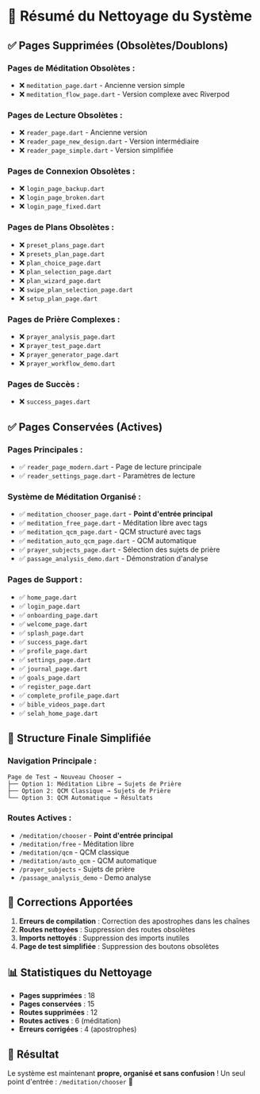 # 🧹 Résumé du Nettoyage du Système

## ✅ **Pages Supprimées (Obsolètes/Doublons)**

### Pages de Méditation Obsolètes :
- ❌ `meditation_page.dart` - Ancienne version simple
- ❌ `meditation_flow_page.dart` - Version complexe avec Riverpod

### Pages de Lecture Obsolètes :
- ❌ `reader_page.dart` - Ancienne version
- ❌ `reader_page_new_design.dart` - Version intermédiaire
- ❌ `reader_page_simple.dart` - Version simplifiée

### Pages de Connexion Obsolètes :
- ❌ `login_page_backup.dart`
- ❌ `login_page_broken.dart`
- ❌ `login_page_fixed.dart`

### Pages de Plans Obsolètes :
- ❌ `preset_plans_page.dart`
- ❌ `presets_plan_page.dart`
- ❌ `plan_choice_page.dart`
- ❌ `plan_selection_page.dart`
- ❌ `plan_wizard_page.dart`
- ❌ `swipe_plan_selection_page.dart`
- ❌ `setup_plan_page.dart`

### Pages de Prière Complexes :
- ❌ `prayer_analysis_page.dart`
- ❌ `prayer_test_page.dart`
- ❌ `prayer_generator_page.dart`
- ❌ `prayer_workflow_demo.dart`

### Pages de Succès :
- ❌ `success_pages.dart`

## ✅ **Pages Conservées (Actives)**

### Pages Principales :
- ✅ `reader_page_modern.dart` - Page de lecture principale
- ✅ `reader_settings_page.dart` - Paramètres de lecture

### Système de Méditation Organisé :
- ✅ `meditation_chooser_page.dart` - **Point d'entrée principal**
- ✅ `meditation_free_page.dart` - Méditation libre avec tags
- ✅ `meditation_qcm_page.dart` - QCM structuré avec tags
- ✅ `meditation_auto_qcm_page.dart` - QCM automatique
- ✅ `prayer_subjects_page.dart` - Sélection des sujets de prière
- ✅ `passage_analysis_demo.dart` - Démonstration d'analyse

### Pages de Support :
- ✅ `home_page.dart`
- ✅ `login_page.dart`
- ✅ `onboarding_page.dart`
- ✅ `welcome_page.dart`
- ✅ `splash_page.dart`
- ✅ `success_page.dart`
- ✅ `profile_page.dart`
- ✅ `settings_page.dart`
- ✅ `journal_page.dart`
- ✅ `goals_page.dart`
- ✅ `register_page.dart`
- ✅ `complete_profile_page.dart`
- ✅ `bible_videos_page.dart`
- ✅ `selah_home_page.dart`

## 🎯 **Structure Finale Simplifiée**

### Navigation Principale :
```
Page de Test → Nouveau Chooser → 
├── Option 1: Méditation Libre → Sujets de Prière
├── Option 2: QCM Classique → Sujets de Prière
└── Option 3: QCM Automatique → Résultats
```

### Routes Actives :
- `/meditation/chooser` - **Point d'entrée principal**
- `/meditation/free` - Méditation libre
- `/meditation/qcm` - QCM classique
- `/meditation/auto_qcm` - QCM automatique
- `/prayer_subjects` - Sujets de prière
- `/passage_analysis_demo` - Demo analyse

## 🔧 **Corrections Apportées**

1. **Erreurs de compilation** : Correction des apostrophes dans les chaînes
2. **Routes nettoyées** : Suppression des routes obsolètes
3. **Imports nettoyés** : Suppression des imports inutiles
4. **Page de test simplifiée** : Suppression des boutons obsolètes

## 📊 **Statistiques du Nettoyage**

- **Pages supprimées** : 18
- **Pages conservées** : 15
- **Routes supprimées** : 12
- **Routes actives** : 6 (méditation)
- **Erreurs corrigées** : 4 (apostrophes)

## 🎉 **Résultat**

Le système est maintenant **propre, organisé et sans confusion** ! 
Un seul point d'entrée : `/meditation/chooser` 🚀
